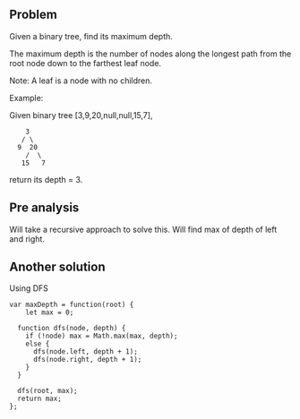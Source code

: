 ## Problem

Given a binary tree, find its maximum depth.

The maximum depth is the number of nodes along the longest path from the root node down to the farthest leaf node.

Note: A leaf is a node with no children.

Example:

Given binary tree [3,9,20,null,null,15,7],

        3
       / \
      9  20
        /  \
       15   7

return its depth = 3.

## Pre analysis

Will take a recursive approach to solve this. Will find max of depth of left and right.

## Another solution

Using DFS

    var maxDepth = function(root) {
        let max = 0;

      function dfs(node, depth) {
        if (!node) max = Math.max(max, depth);
        else {
          dfs(node.left, depth + 1);
          dfs(node.right, depth + 1);
        }
      }

      dfs(root, max);
      return max;
    };
